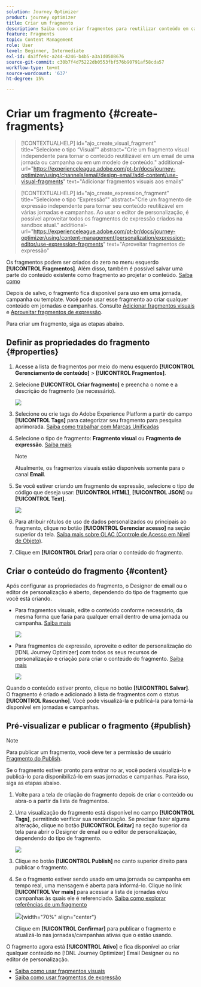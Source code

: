 ```yaml
---
solution: Journey Optimizer
product: journey optimizer
title: Criar um fragmento
description: Saiba como criar fragmentos para reutilizar conteúdo em campanhas e jornadas do Journey Optimizer
feature: Fragments
topic: Content Management
role: User
level: Beginner, Intermediate
exl-id: da3ffe9c-a244-4246-b4b5-a3a1d0508676
source-git-commit: c30b7f4d75222db0553fbf576b90791af58cda57
workflow-type: tm+mt
source-wordcount: '637'
ht-degree: 15%

---
```


# Criar um fragmento {#create-fragments}

>[!CONTEXTUALHELP]
>id="ajo_create_visual_fragment"
>title="Selecione o tipo “Visual”"
>abstract="Crie um fragmento visual independente para tornar o conteúdo reutilizável em um email de uma jornada ou campanha ou em um modelo de conteúdo."
>additional-url="https://experienceleague.adobe.com/pt-br/docs/journey-optimizer/using/channels/email/design-email/add-content/use-visual-fragments" text="Adicionar fragmentos visuais aos emails"

>[!CONTEXTUALHELP]
>id="ajo_create_expression_fragment"
>title="Selecione o tipo “Expressão”"
>abstract="Crie um fragmento de expressão independente para tornar seu conteúdo reutilizável em várias jornadas e campanhas. Ao usar o editor de personalização, é possível aproveitar todos os fragmentos de expressão criados na sandbox atual."
>additional-url="https://experienceleague.adobe.com/pt-br/docs/journey-optimizer/using/content-management/personalization/expression-editor/use-expression-fragments" text="Aproveitar fragmentos de expressão"

Os fragmentos podem ser criados do zero no menu esquerdo **[!UICONTROL Fragmentos]**. Além disso, também é possível salvar uma parte do conteúdo existente como fragmento ao projetar o conteúdo. [Saiba como](#save-as-fragment)

Depois de salvo, o fragmento fica disponível para uso em uma jornada, campanha ou template. Você pode usar esse fragmento ao criar qualquer conteúdo em jornadas e campanhas. Consulte [Adicionar fragmentos visuais](../email/use-visual-fragments.md) e [Aproveitar fragmentos de expressão](../personalization/use-expression-fragments.md).

Para criar um fragmento, siga as etapas abaixo.

## Definir as propriedades do fragmento {#properties}

1. Acesse a lista de fragmentos por meio do menu esquerdo **[!UICONTROL Gerenciamento de conteúdo]** > **[!UICONTROL Fragmentos]**.

1. Selecione **[!UICONTROL Criar fragmento]** e preencha o nome e a descrição do fragmento (se necessário).

   ![](assets/fragment-details.png)

1. Selecione ou crie tags do Adobe Experience Platform a partir do campo **[!UICONTROL Tags]** para categorizar seu fragmento para pesquisa aprimorada. [Saiba como trabalhar com Marcas Unificadas](../start/search-filter-categorize.md#tags)

1. Selecione o tipo de fragmento: **Fragmento visual** ou **Fragmento de expressão**. [Saiba mais](../content-management/fragments.md#visual-expression)

   >[!NOTE]
   >
   >Atualmente, os fragmentos visuais estão disponíveis somente para o canal **Email**.

1. Se você estiver criando um fragmento de expressão, selecione o tipo de código que deseja usar: **[!UICONTROL HTML]**, **[!UICONTROL JSON]** ou **[!UICONTROL Text]**.

   ![](assets/fragment-expression-type.png)

1. Para atribuir rótulos de uso de dados personalizados ou principais ao fragmento, clique no botão **[!UICONTROL Gerenciar acesso]** na seção superior da tela. [Saiba mais sobre OLAC (Controle de Acesso em Nível de Objeto)](../administration/object-based-access.md).

1. Clique em **[!UICONTROL Criar]** para criar o conteúdo do fragmento.

## Criar o conteúdo do fragmento {#content}

Após configurar as propriedades do fragmento, o Designer de email ou o editor de personalização é aberto, dependendo do tipo de fragmento que você está criando.

* Para fragmentos visuais, edite o conteúdo conforme necessário, da mesma forma que faria para qualquer email dentro de uma jornada ou campanha. [Saiba mais](../email/get-started-email-design.md)

  ![](assets/fragment-designer.png)

* Para fragmentos de expressão, aproveite o editor de personalização do [!DNL Journey Optimizer] com todos os seus recursos de personalização e criação para criar o conteúdo do fragmento. [Saiba mais](../personalization/personalization-build-expressions.md)

  ![](assets/fragment-expression-editor.png)

Quando o conteúdo estiver pronto, clique no botão **[!UICONTROL Salvar]**. O fragmento é criado e adicionado à lista de fragmentos com o status **[!UICONTROL Rascunho]**. Você pode visualizá-la e publicá-la para torná-la disponível em jornadas e campanhas.

## Pré-visualizar e publicar o fragmento {#publish}

>[!NOTE]
>
>Para publicar um fragmento, você deve ter a permissão de usuário [Fragmento do Publish](../administration/ootb-product-profiles.md#content-library-manager).

Se o fragmento estiver pronto para entrar no ar, você poderá visualizá-lo e publicá-lo para disponibilizá-lo em suas jornadas e campanhas. Para isso, siga as etapas abaixo.

1. Volte para a tela de criação do fragmento depois de criar o conteúdo ou abra-o a partir da lista de fragmentos.

1. Uma visualização do fragmento está disponível no campo **[!UICONTROL Tags]**, permitindo verificar sua renderização. Se precisar fazer alguma alteração, clique no botão **[!UICONTROL Editar]** na seção superior da tela para abrir o Designer de email ou o editor de personalização, dependendo do tipo de fragmento.

   ![](assets/fragment-preview.png)

1. Clique no botão **[!UICONTROL Publish]** no canto superior direito para publicar o fragmento.

1. Se o fragmento estiver sendo usado em uma jornada ou campanha em tempo real, uma mensagem é aberta para informá-lo. Clique no link **[!UICONTROL Ver mais]** para acessar a lista de jornadas e/ou campanhas às quais ele é referenciado. [Saiba como explorar referências de um fragmento](../content-management/manage-fragments.md#explore-references)

   ![](assets/fragment-publish.png){width="70%" align="center"}

   Clique em **[!UICONTROL Confirmar]** para publicar o fragmento e atualizá-lo nas jornadas/campanhas ativas que o estão usando.

O fragmento agora está **[!UICONTROL Ativo]** e fica disponível ao criar qualquer conteúdo no [!DNL Journey Optimizer] Email Designer ou no editor de personalização.

* [Saiba como usar fragmentos visuais](../email/use-visual-fragments.md)
* [Saiba como usar fragmentos de expressão](../personalization/use-expression-fragments.md)
